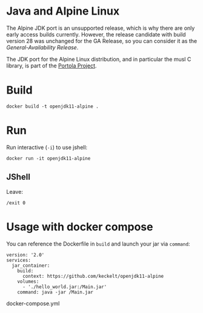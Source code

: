 # Java and Alpine Linux
The Alpine JDK port is an unsupported release, which is why there are only early access builds currently.
However, the release candidate with build version 28 was unchanged for the GA Release, so you can consider it as the *General-Availability Release*.

The JDK port for the Alpine Linux distribution, and in particular the musl C library, is part of the [Portola Project](http://openjdk.java.net/projects/portola).



# Build
```
docker build -t openjdk11-alpine .
```


# Run
Run interactive (`-i`) to use jshell:
```
docker run -it openjdk11-alpine
```
## JShell
Leave:
```
/exit 0
```

# Usage with docker compose
You can reference the Dockerfile in `build` and launch your jar via `command`:
```
version: '2.0'
services:
  jar_container:
    build:
      context: https://github.com/keckelt/openjdk11-alpine
    volumes:
      - './hello_world.jar:/Main.jar'
    command: java -jar /Main.jar
```
docker-compose.yml
